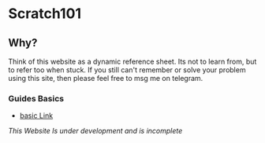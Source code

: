 # Scratch101

## Why? 
Think of this website as a dynamic reference sheet. Its not to learn from, but to refer too when stuck. If you still can't remember or solve your problem using this site, then please feel free to msg me on telegram.

### Guides Basics
- [basic Link](Basics.md)







*This Website Is under development and is incomplete*
